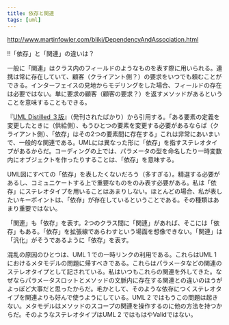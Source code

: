 ```yaml
---
title: 依存と関連
tags: [uml]
---
```


http://www.martinfowler.com/bliki/DependencyAndAssociation.html

!!「依存」と「関連」の違いは？

一般に「関連」はクラス内のフィールドのようなものを表す際に用いられる。連携は常に存在していて、顧客（クライアント側？）の要求をいつでも頼むことができる。インターフェイスの見地からモデリングをした場合、フィールドの存在は必要ではない。単に要求の顧客（顧客の要求？）を返すメソッドがあるということを意味することもできる。

『[UML Distilled ３版](http://www.amazon.com/exec/obidos/tg/detail/-/0321193687)』（発刊されたばかり）から引用する。「ある要素の定義を変更したときに（供給側）、もうひとつの要素を変更する必要があるならば（クライアント側）、「依存」はその2つの要素間に存在する」これは非常にあいまいで、一般的な関連である。UMLには異なった形に「依存」を指すステレオタイプがあるからだ。コーディングの上では、パラメータの型を命名したり一時変数内にオブジェクトを作ったりすることは、「依存」を意味する。

UML図にすべての「依存」を表したくないだろう（多すぎる）。精選する必要があるし、コミュニケートする上で重要なものをのみ表す必要がある。私は「依存」にステレオタイプを用いることはあまりしない。ほとんどの場合、私が表したいキーポイントは、「依存」が存在しているということである。その種類はあまり重要ではない。

「関連」も「依存」を表す。2つのクラス間に「関連」があれば、そこには「依存」もある。「依存」を拡張線であらわすという場面を想像できない。「関連」は「汎化」がそうであるように「依存」を表す。

混乱の原因のひとつは、UML 1 での一時リンクの利用である。これらはUML 1 におけるメタモデルの問題に帰すべきである。これらはパラメータなどの関連のステレオタイプとして記されている。私はいつもこれらの関連を外してきた。なぜならパラメータスロットとメソッドの文脈内に存在する関連との違いのほうがよっぽど大事だと思ったからだ。毛かとして、そのような依存につくステレオタイプを関連よりも好んで使うようにしている。UML 2 ではもうこの問題は起きない。メタモデルはメソッドのスコープの関連を操作するのに他の方法を持つからだ。そのようなステレオタイプはUML 2 ではもはやValidではない。
